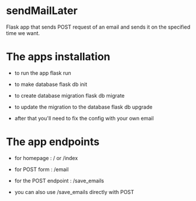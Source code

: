 # sendMailLater
Flask app that sends POST request of an email and sends it on the specified time we want.

# The apps installation
- to run the app
flask run

- to make database
flask db init

- to create database migration
flask db migrate

- to update the migration to the database
flask db upgrade

- after that you'll need to fix the config with your own email

# The app endpoints
- for homepage : / or /index

- for POST form : /email

- for the POST endpoint : /save_emails

- you can also use /save_emails directly with POST

